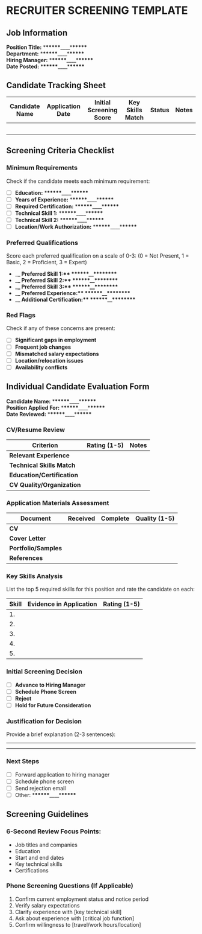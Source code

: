 # RECRUITER SCREENING TEMPLATE

## Job Information

**Position Title:** \***\*\*\*\*\***\_\_\_\_\***\*\*\*\*\***  
**Department:** \***\*\*\*\*\***\_\_\_\_\***\*\*\*\*\***  
**Hiring Manager:** \***\*\*\*\*\***\_\_\_\_\***\*\*\*\*\***  
**Date Posted:** \***\*\*\*\*\***\_\_\_\_\***\*\*\*\*\***

## Candidate Tracking Sheet

| Candidate Name | Application Date | Initial Screening Score | Key Skills Match | Status | Notes |
| -------------- | ---------------- | ----------------------- | ---------------- | ------ | ----- |
|                |                  |                         |                  |        |       |
|                |                  |                         |                  |        |       |
|                |                  |                         |                  |        |       |
|                |                  |                         |                  |        |       |
|                |                  |                         |                  |        |       |

## Screening Criteria Checklist

### Minimum Requirements

Check if the candidate meets each minimum requirement:

- [ ] **Education:** \***\*\*\*\*\***\_\_\_\_\***\*\*\*\*\***
- [ ] **Years of Experience:** \***\*\*\*\*\***\_\_\_\_\***\*\*\*\*\***
- [ ] **Required Certification:** \***\*\*\*\*\***\_\_\_\_\***\*\*\*\*\***
- [ ] **Technical Skill 1:** \***\*\*\*\*\***\_\_\_\_\***\*\*\*\*\***
- [ ] **Technical Skill 2:** \***\*\*\*\*\***\_\_\_\_\***\*\*\*\*\***
- [ ] **Location/Work Authorization:** \***\*\*\*\*\***\_\_\_\_\***\*\*\*\*\***

### Preferred Qualifications

Score each preferred qualification on a scale of 0-3:
(0 = Not Present, 1 = Basic, 2 = Proficient, 3 = Expert)

- \_**\_ **Preferred Skill 1:\*\* **\*\*\*\*\*\***\_\_\***\*\*\*\*\*\*\***
- \_**\_ **Preferred Skill 2:\*\* **\*\*\*\*\*\***\_\_\***\*\*\*\*\*\*\***
- \_**\_ **Preferred Skill 3:\*\* **\*\*\*\*\*\***\_\_\***\*\*\*\*\*\*\***
- \_**\_ **Preferred Experience:\*\* **\*\*\*\*\*\***\_\_\***\*\*\*\*\*\*\***
- \_**\_ **Additional Certification:\*\* **\*\*\*\*\*\***\_\_\***\*\*\*\*\*\*\***

### Red Flags

Check if any of these concerns are present:

- [ ] **Significant gaps in employment**
- [ ] **Frequent job changes**
- [ ] **Mismatched salary expectations**
- [ ] **Location/relocation issues**
- [ ] **Availability conflicts**

## Individual Candidate Evaluation Form

**Candidate Name:** \***\*\*\*\*\***\_\_\_\_\***\*\*\*\*\***  
**Position Applied For:** \***\*\*\*\*\***\_\_\_\_\***\*\*\*\*\***  
**Date Reviewed:** \***\*\*\*\*\***\_\_\_\_\***\*\*\*\*\***

### CV/Resume Review

| Criterion                   | Rating (1-5) | Notes |
| --------------------------- | ------------ | ----- |
| **Relevant Experience**     |              |       |
| **Technical Skills Match**  |              |       |
| **Education/Certification** |              |       |
| **CV Quality/Organization** |              |       |

### Application Materials Assessment

| Document              | Received | Complete | Quality (1-5) |
| --------------------- | -------- | -------- | ------------- |
| **CV**                |          |          |               |
| **Cover Letter**      |          |          |               |
| **Portfolio/Samples** |          |          |               |
| **References**        |          |          |               |

### Key Skills Analysis

List the top 5 required skills for this position and rate the candidate on each:

| Skill | Evidence in Application | Rating (1-5) |
| ----- | ----------------------- | ------------ |
| 1.    |                         |              |
| 2.    |                         |              |
| 3.    |                         |              |
| 4.    |                         |              |
| 5.    |                         |              |

### Initial Screening Decision

- [ ] **Advance to Hiring Manager**
- [ ] **Schedule Phone Screen**
- [ ] **Reject**
- [ ] **Hold for Future Consideration**

### Justification for Decision

Provide a brief explanation (2-3 sentences):

---

---

### Next Steps

- [ ] Forward application to hiring manager
- [ ] Schedule phone screen
- [ ] Send rejection email
- [ ] Other: \***\*\*\*\*\***\_\_\_\_\***\*\*\*\*\***

## Screening Guidelines

### 6-Second Review Focus Points:

- Job titles and companies
- Education
- Start and end dates
- Key technical skills
- Certifications

### Phone Screening Questions (If Applicable)

1. Confirm current employment status and notice period
2. Verify salary expectations
3. Clarify experience with [key technical skill]
4. Ask about experience with [critical job function]
5. Confirm willingness to [travel/work hours/location]
